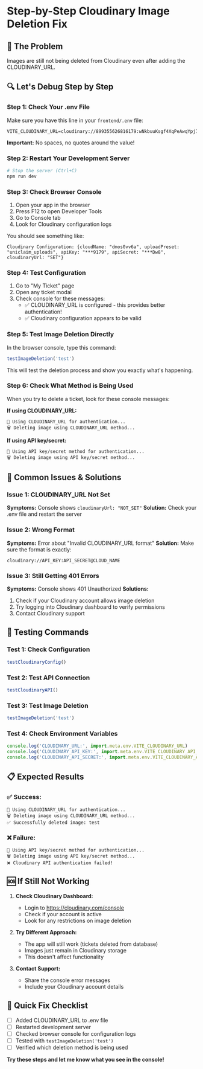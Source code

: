 # Step-by-Step Cloudinary Image Deletion Fix

## 🚨 **The Problem**
Images are still not being deleted from Cloudinary even after adding the CLOUDINARY_URL.

## 🔍 **Let's Debug Step by Step**

### **Step 1: Check Your .env File**
Make sure you have this line in your `frontend/.env` file:

```env
VITE_CLOUDINARY_URL=cloudinary://899355626816179:wNkbuuKsgf4XqPeAwqYpj70uDw8@dmos0vv6a
```

**Important:** No spaces, no quotes around the value!

### **Step 2: Restart Your Development Server**
```bash
# Stop the server (Ctrl+C)
npm run dev
```

### **Step 3: Check Browser Console**
1. Open your app in the browser
2. Press F12 to open Developer Tools
3. Go to Console tab
4. Look for Cloudinary configuration logs

You should see something like:
```
Cloudinary Configuration: {cloudName: "dmos0vv6a", uploadPreset: "uniclaim_uploads", apiKey: "***9179", apiSecret: "***Dw8", cloudinaryUrl: "SET"}
```

### **Step 4: Test Configuration**
1. Go to "My Ticket" page
2. Open any ticket modal
3. Check console for these messages:
   - ✅ CLOUDINARY_URL is configured - this provides better authentication!
   - ✅ Cloudinary configuration appears to be valid

### **Step 5: Test Image Deletion Directly**
In the browser console, type this command:

```javascript
testImageDeletion('test')
```

This will test the deletion process and show you exactly what's happening.

### **Step 6: Check What Method is Being Used**
When you try to delete a ticket, look for these console messages:

**If using CLOUDINARY_URL:**
```
🔄 Using CLOUDINARY_URL for authentication...
🗑️ Deleting image using CLOUDINARY_URL method...
```

**If using API key/secret:**
```
🔄 Using API key/secret method for authentication...
🗑️ Deleting image using API key/secret method...
```

## 🐛 **Common Issues & Solutions**

### **Issue 1: CLOUDINARY_URL Not Set**
**Symptoms:** Console shows `cloudinaryUrl: "NOT_SET"`
**Solution:** Check your .env file and restart the server

### **Issue 2: Wrong Format**
**Symptoms:** Error about "Invalid CLOUDINARY_URL format"
**Solution:** Make sure the format is exactly:
```
cloudinary://API_KEY:API_SECRET@CLOUD_NAME
```

### **Issue 3: Still Getting 401 Errors**
**Symptoms:** Console shows 401 Unauthorized
**Solutions:**
1. Check if your Cloudinary account allows image deletion
2. Try logging into Cloudinary dashboard to verify permissions
3. Contact Cloudinary support

## 🧪 **Testing Commands**

### **Test 1: Check Configuration**
```javascript
testCloudinaryConfig()
```

### **Test 2: Test API Connection**
```javascript
testCloudinaryAPI()
```

### **Test 3: Test Image Deletion**
```javascript
testImageDeletion('test')
```

### **Test 4: Check Environment Variables**
```javascript
console.log('CLOUDINARY_URL:', import.meta.env.VITE_CLOUDINARY_URL)
console.log('CLOUDINARY_API_KEY:', import.meta.env.VITE_CLOUDINARY_API_KEY)
console.log('CLOUDINARY_API_SECRET:', import.meta.env.VITE_CLOUDINARY_API_SECRET)
```

## 📋 **Expected Results**

### **✅ Success:**
```
🔄 Using CLOUDINARY_URL for authentication...
🗑️ Deleting image using CLOUDINARY_URL method...
✅ Successfully deleted image: test
```

### **❌ Failure:**
```
🔄 Using API key/secret method for authentication...
🗑️ Deleting image using API key/secret method...
❌ Cloudinary API authentication failed!
```

## 🆘 **If Still Not Working**

1. **Check Cloudinary Dashboard:**
   - Login to https://cloudinary.com/console
   - Check if your account is active
   - Look for any restrictions on image deletion

2. **Try Different Approach:**
   - The app will still work (tickets deleted from database)
   - Images just remain in Cloudinary storage
   - This doesn't affect functionality

3. **Contact Support:**
   - Share the console error messages
   - Include your Cloudinary account details

## 🎯 **Quick Fix Checklist**

- [ ] Added CLOUDINARY_URL to .env file
- [ ] Restarted development server
- [ ] Checked browser console for configuration logs
- [ ] Tested with `testImageDeletion('test')`
- [ ] Verified which deletion method is being used

**Try these steps and let me know what you see in the console!**
